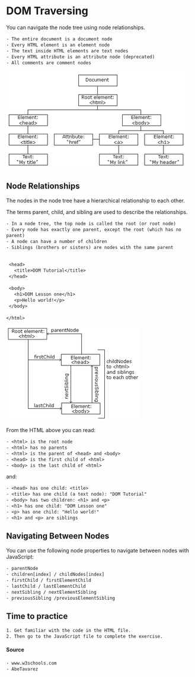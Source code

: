 # DOM Traversing

You can navigate the node tree using node relationships.

    - The entire document is a document node
    - Every HTML element is an element node
    - The text inside HTML elements are text nodes
    - Every HTML attribute is an attribute node (deprecated)
    - All comments are comment nodes

![alt text](./assets/pic_htmltree.gif "HTML Tree")

## Node Relationships
The nodes in the node tree have a hierarchical relationship to each other.

The terms parent, child, and sibling are used to describe the relationships.

    - In a node tree, the top node is called the root (or root node)
    - Every node has exactly one parent, except the root (which has no parent)
    - A node can have a number of children
    - Siblings (brothers or sisters) are nodes with the same parent

 ```<html>

  <head>
    <title>DOM Tutorial</title>
  </head>

  <body>
    <h1>DOM Lesson one</h1>
    <p>Hello world!</p>
  </body>

</html>
```

![alt text](./assets/pic_navigate.gif "HTML Tree")

From the HTML above you can read:

    - <html> is the root node
    - <html> has no parents
    - <html> is the parent of <head> and <body>
    - <head> is the first child of <html>
    - <body> is the last child of <html>

and:

    - <head> has one child: <title>
    - <title> has one child (a text node): "DOM Tutorial"
    - <body> has two children: <h1> and <p>
    - <h1> has one child: "DOM Lesson one"
    - <p> has one child: "Hello world!"
    - <h1> and <p> are siblings

## Navigating Between Nodes

You can use the following node properties to navigate between nodes with JavaScript:

    - parentNode
    - children[index] / childNodes[index]
    - firstChild / firstElementChild
    - lastChild / lastElementChild
    - nextSibling / nextElementSibling
    - previousSibling /previousElementSibling

## Time to practice 

    1. Get familiar with the code in the HTML file.
    2. Then go to the JavaScript file to complete the exercise.

#### Source
    - www.w3schools.com 
    - AbeTavarez